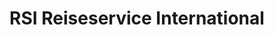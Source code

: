 ---
title: "RSI Reiseservice International"
url: /duesseldorf/rsi-reiseservice-international/
shop: Reisebüro
---
